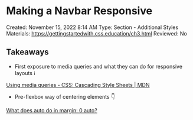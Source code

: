 # Making a Navbar Responsive

Created: November 15, 2022 8:14 AM
Type: Section - Additional Styles
Materials: https://gettingstartedwith.css.education/ch3.html
Reviewed: No

## Takeaways

- First exposure to media queries and what they can do for responsive layouts ℹ️

[Using media queries - CSS&colon; Cascading Style Sheets | MDN](https://developer.mozilla.org/en-US/docs/Web/CSS/Media_Queries/Using_media_queries)

- Pre-flexbox way of centering elements 👇

[What does auto do in margin: 0 auto?](https://stackoverflow.com/a/3170774)